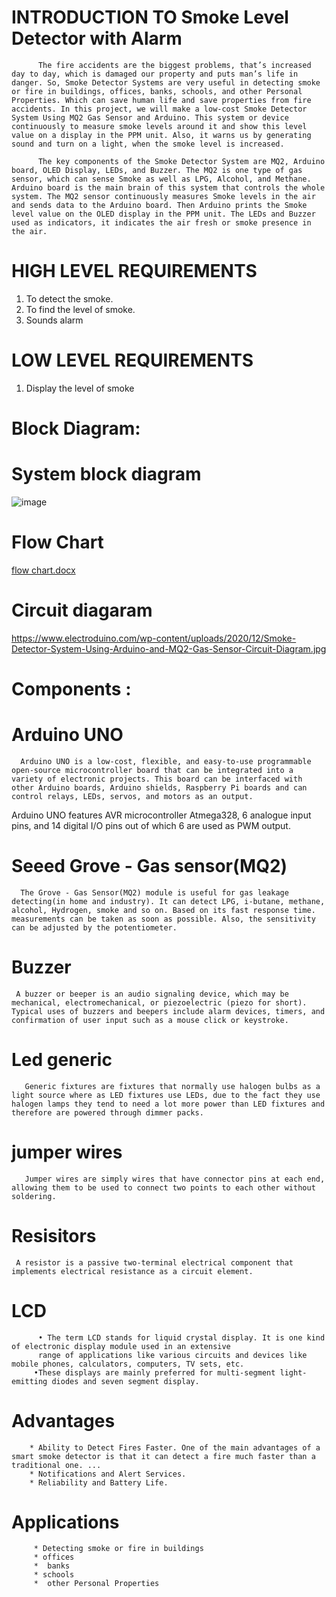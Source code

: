 # INTRODUCTION TO Smoke Level Detector with Alarm

          The fire accidents are the biggest problems, that’s increased day to day, which is damaged our property and puts man’s life in danger. So, Smoke Detector Systems are very useful in detecting smoke or fire in buildings, offices, banks, schools, and other Personal Properties. Which can save human life and save properties from fire accidents. In this project, we will make a low-cost Smoke Detector System Using MQ2 Gas Sensor and Arduino. This system or device continuously to measure smoke levels around it and show this level value on a display in the PPM unit. Also, it warns us by generating sound and turn on a light, when the smoke level is increased.
  
          The key components of the Smoke Detector System are MQ2, Arduino board, OLED Display, LEDs, and Buzzer. The MQ2 is one type of gas sensor, which can sense Smoke as well as LPG, Alcohol, and Methane. Arduino board is the main brain of this system that controls the whole system. The MQ2 sensor continuously measures Smoke levels in the air and sends data to the Arduino board. Then Arduino prints the Smoke level value on the OLED display in the PPM unit. The LEDs and Buzzer used as indicators, it indicates the air fresh or smoke presence in the air.
          
# HIGH LEVEL REQUIREMENTS
 1. To detect the smoke.
 2. To find the level of smoke.
 3. Sounds alarm 
 
# LOW LEVEL REQUIREMENTS 
  1. Display the level of smoke 
  
# Block Diagram:
  
   # System block diagram
   ![image](https://user-images.githubusercontent.com/98813939/155827623-56107e01-d071-4dbf-b2ef-6bb38dbb9932.png)
   
  
  # Flow Chart
  [flow chart.docx](https://github.com/reddyguruteja/Smoke-Level-Detector-with-Alarm-Emb-c/files/8145877/flow.chart.docx)
   
   # Circuit diagaram
   https://www.electroduino.com/wp-content/uploads/2020/12/Smoke-Detector-System-Using-Arduino-and-MQ2-Gas-Sensor-Circuit-Diagram.jpg
   
   # Components :
   
   # Arduino UNO
      Arduino UNO is a low-cost, flexible, and easy-to-use programmable open-source microcontroller board that can be integrated into a variety of electronic projects. This board can be interfaced with other Arduino boards, Arduino shields, Raspberry Pi boards and can control relays, LEDs, servos, and motors as an output.
Arduino UNO features AVR microcontroller Atmega328, 6 analogue input pins, and 14 digital I/O pins out of which 6 are used as PWM output.

 # Seeed Grove - Gas sensor(MQ2)
      The Grove - Gas Sensor(MQ2) module is useful for gas leakage detecting(in home and industry). It can detect LPG, i-butane, methane, alcohol, Hydrogen, smoke and so on. Based on its fast response time. measurements can be taken as soon as possible. Also, the sensitivity can be adjusted by the potentiometer.
      
  # Buzzer
     A buzzer or beeper is an audio signaling device, which may be mechanical, electromechanical, or piezoelectric (piezo for short). Typical uses of buzzers and beepers include alarm devices, timers, and confirmation of user input such as a mouse click or keystroke.
     
  # Led generic
       Generic fixtures are fixtures that normally use halogen bulbs as a light source where as LED fixtures use LEDs, due to the fact they use halogen lamps they tend to need a lot more power than LED fixtures and therefore are powered through dimmer packs.
  
  # jumper wires
       Jumper wires are simply wires that have connector pins at each end, allowing them to be used to connect two points to each other without soldering.
       
  # Resisitors
     A resistor is a passive two-terminal electrical component that implements electrical resistance as a circuit element.
     
  # LCD
          • The term LCD stands for liquid crystal display. It is one kind of electronic display module used in an extensive 
          range of applications like various circuits and devices like mobile phones, calculators, computers, TV sets, etc.
         •These displays are mainly preferred for multi-segment light-emitting diodes and seven segment display.
         
   # Advantages
        * Ability to Detect Fires Faster. One of the main advantages of a smart smoke detector is that it can detect a fire much faster than a traditional one. ...
        * Notifications and Alert Services.
        * Reliability and Battery Life.
        
   # Applications
         * Detecting smoke or fire in buildings
         * offices
         *  banks
         * schools
         *  other Personal Properties


